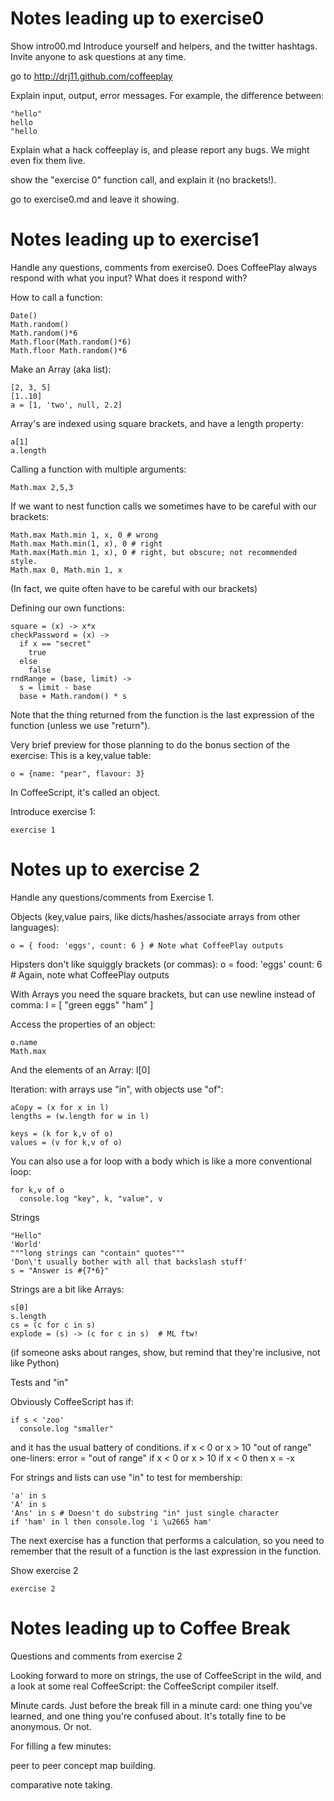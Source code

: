 # Notes leading up to exercise0

Show intro00.md
Introduce yourself and helpers, and the twitter hashtags.
Invite anyone to ask questions at any time.

go to http://drj11.github.com/coffeeplay

Explain input, output, error messages. For example, the difference
between:

    "hello"
    hello
    "hello

Explain what a hack coffeeplay is, and please report any bugs. We might
even fix them live.

show the "exercise 0" function call, and explain it (no brackets!).

go to exercise0.md and leave it showing.


# Notes leading up to exercise1

Handle any questions, comments from exercise0. Does CoffeePlay always
respond with what you input? What does it respond with?

How to call a function:

    Date()
    Math.random()
    Math.random()*6
    Math.floor(Math.random()*6)
    Math.floor Math.random()*6 

Make an Array (aka list):

    [2, 3, 5]
    [1..10]
    a = [1, 'two', null, 2.2]

Array's are indexed using square brackets, and have a length property:

    a[1]
    a.length

Calling a function with multiple arguments:

    Math.max 2,5,3

If we want to nest function calls we sometimes have to be careful with
our brackets:

    Math.max Math.min 1, x, 0 # wrong
    Math.max Math.min(1, x), 0 # right
    Math.max(Math.min 1, x), 0 # right, but obscure; not recommended style.
    Math.max 0, Math.min 1, x

(In fact, we quite often have to be careful with our brackets)

Defining our own functions:

    square = (x) -> x*x
    checkPassword = (x) ->
      if x == "secret"
        true
      else
        false
    rndRange = (base, limit) ->
      s = limit - base
      base + Math.random() * s

Note that the thing returned from the function is the last expression of the function
(unless we use "return").

Very brief preview for those planning to do the bonus section of the exercise:
This is a key,value table:

    o = {name: "pear", flavour: 3}

In CoffeeScript, it's called an object.

Introduce exercise 1:

    exercise 1

# Notes up to exercise 2

Handle any questions/comments from Exercise 1.

Objects (key,value pairs, like dicts/hashes/associate arrays from other languages):

    o = { food: 'eggs', count: 6 } # Note what CoffeePlay outputs

Hipsters don't like squiggly brackets (or commas):
    o =
      food: 'eggs'
      count: 6
    # Again, note what CoffeePlay outputs

With Arrays you need the square brackets, but can use newline instead of comma:
    l = [
      "green eggs"
      "ham"
    ]

Access the properties of an object:

    o.name
    Math.max

And the elements of an Array:
    l[0]

Iteration:
with arrays use "in", with objects use "of":
    
    aCopy = (x for x in l)
    lengths = (w.length for w in l)

    keys = (k for k,v of o)
    values = (v for k,v of o)

You can also use a for loop with a body which is like
a more conventional loop:

    for k,v of o
      console.log "key", k, "value", v

Strings

    "Hello"
    'World'
    """long strings can "contain" quotes"""
    'Don\'t usually bother with all that backslash stuff'
    s = "Answer is #{7*6}"

Strings are a bit like Arrays:

    s[0]
    s.length
    cs = (c for c in s)
    explode = (s) -> (c for c in s)  # ML ftw!

(if someone asks about ranges, show, but remind that they're
inclusive, not like Python)

Tests and "in"

Obviously CoffeeScript has if:

    if s < 'zoo'
      console.log "smaller"
and it has the usual battery of conditions.
    if x < 0 or x > 10
      "out of range"
one-liners:
    error = "out of range" if x < 0 or x > 10
    if x < 0 then x = -x
    
For strings and lists can use "in" to test for membership:

    'a' in s
    'A' in s
    'Ans' in s # Doesn't do substring "in" just single character
    if 'ham' in l then console.log 'i \u2665 ham'

The next exercise has a function that performs a calculation, so
you need to remember that the result of a function is the last
expression in the function.

Show exercise 2

    exercise 2

# Notes leading up to Coffee Break

Questions and comments from exercise 2

Looking forward to more on strings, the use of CoffeeScript in the wild,
and a look at some real CoffeeScript: the CoffeeScript compiler itself.

Minute cards. Just before the break fill in a minute card: one thing
you've learned, and one thing you're confused about. It's totally fine to
be anonymous. Or not.

For filling a few minutes:

peer to peer concept map building.

comparative note taking.
